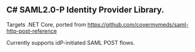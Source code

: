 ﻿## C# SAML2.0-P Identity Provider Library. 
 
 Targets .NET Core, ported from https://github.com/covermymeds/saml-http-post-reference
 
 Currently supports idP-initiated SAML POST flows.
